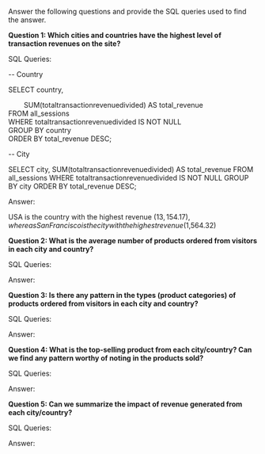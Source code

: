 Answer the following questions and provide the SQL queries used to find the answer.

    
**Question 1: Which cities and countries have the highest level of transaction revenues on the site?**


SQL Queries:

-- Country

SELECT 	country, <br>
<p>&nbsp;&nbsp;&nbsp;&nbsp;&nbsp;&nbsp;&nbsp;&nbsp;SUM(totaltransactionrevenuedivided) AS total_revenue<br>
FROM 	all_sessions<br>
WHERE 	totaltransactionrevenuedivided IS NOT NULL<br>
GROUP BY country<br>
ORDER BY total_revenue DESC;<br>

-- City

SELECT 	city, 
	SUM(totaltransactionrevenuedivided) AS total_revenue
FROM 	all_sessions
WHERE 	totaltransactionrevenuedivided IS NOT NULL
GROUP BY city
ORDER BY total_revenue DESC;

Answer:

USA is the country with the highest revenue ($13,154.17), whereas San Francisco is the city with the highest revenue ($1,564.32)



**Question 2: What is the average number of products ordered from visitors in each city and country?**


SQL Queries:



Answer:





**Question 3: Is there any pattern in the types (product categories) of products ordered from visitors in each city and country?**


SQL Queries:



Answer:





**Question 4: What is the top-selling product from each city/country? Can we find any pattern worthy of noting in the products sold?**


SQL Queries:



Answer:





**Question 5: Can we summarize the impact of revenue generated from each city/country?**

SQL Queries:



Answer:







